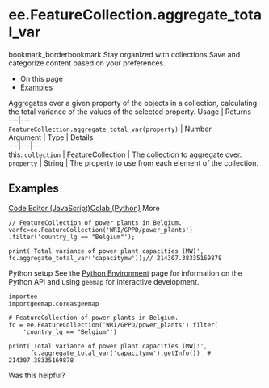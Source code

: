  
#  ee.FeatureCollection.aggregate_total_var
bookmark_borderbookmark Stay organized with collections  Save and categorize content based on your preferences.
  * On this page
  * [Examples](https://developers.google.com/earth-engine/apidocs/ee-featurecollection-aggregate_total_var#examples)


Aggregates over a given property of the objects in a collection, calculating the total variance of the values of the selected property.
Usage | Returns  
---|---  
`FeatureCollection.aggregate_total_var(property)` | Number  
Argument | Type | Details  
---|---|---  
this: `collection` | FeatureCollection | The collection to aggregate over.  
`property` | String | The property to use from each element of the collection.  
## Examples
[Code Editor (JavaScript)](https://developers.google.com/earth-engine/apidocs/ee-featurecollection-aggregate_total_var#code-editor-javascript-sample)[Colab (Python)](https://developers.google.com/earth-engine/apidocs/ee-featurecollection-aggregate_total_var#colab-python-sample) More
```
// FeatureCollection of power plants in Belgium.
varfc=ee.FeatureCollection('WRI/GPPD/power_plants')
.filter('country_lg == "Belgium"');

print('Total variance of power plant capacities (MW)',
fc.aggregate_total_var('capacitymw'));// 214307.38335169878
```
Python setup
See the [ Python Environment](https://developers.google.com/earth-engine/guides/python_install) page for information on the Python API and using `geemap` for interactive development.
```
importee
importgeemap.coreasgeemap
```
```
# FeatureCollection of power plants in Belgium.
fc = ee.FeatureCollection('WRI/GPPD/power_plants').filter(
    'country_lg == "Belgium"')

print('Total variance of power plant capacities (MW):',
      fc.aggregate_total_var('capacitymw').getInfo())  # 214307.38335169878
```

Was this helpful?
